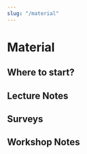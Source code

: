 ```yaml
---
slug: "/material"
---
```


# Material

## Where to start?

## Lecture Notes

## Surveys

## Workshop Notes